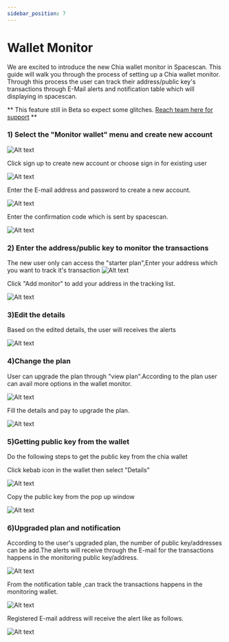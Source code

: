 ```yaml
---
sidebar_position: 7
---
```


# Wallet Monitor

 We are excited to introduce the new Chia wallet monitor in Spacescan. This guide will walk you through the process of setting up a Chia wallet monitor. Through this process the user can track their address/public key's transactions through E-Mail alerts and notification table which will displaying in spacescan. 


** This feature still in Beta so expect some glitches. [Reach team here for support](https://www.spacescan.io/contact-us) **
### 1) Select the "Monitor wallet" menu and create new account 


![Alt text](Capture1.PNG)

 Click sign up to create new account or choose sign in for existing user

![Alt text](Capture1.1.PNG)

Enter the E-mail address and password to create a new account.


![Alt text](Capture2.PNG)

Enter the confirmation code which is sent by spacescan.


![Alt text](Capture3.PNG)


### 2) Enter the address/public key to monitor the transactions 
The new user only can access the "starter plan",Enter your address which you want to track it's transaction
![Alt text](Capture4.1.PNG)

Click "Add monitor" to add your address in the tracking list.

![Alt text](Capture4.PNG)

### 3)Edit the details
Based on the edited details, the user will receives the alerts

![Alt text](Capture5.PNG)

### 4)Change the plan 
 User can upgrade the plan through "view plan".According to the plan user can avail more options in the wallet monitor.

![Alt text](Capture6.PNG)

Fill the details and pay to upgrade the plan.

![Alt text](Capture7.PNG)


### 5)Getting public key from the wallet
Do the following steps to get the public key from the chia wallet

Click kebab icon in the wallet then select "Details"

![Alt text](Capture8.1.PNG)

Copy the public key from the pop up window 

![Alt text](Capture8.2.png)

### 6)Upgraded plan and notification
According to the user's upgraded plan, the number of public key/addresses can be add.The alerts will receive through the E-mail for the transactions happens in the monitoring public key/address.


![Alt text](Capture8.PNG)


From the notification table ,can track the transactions happens in the monitoring wallet.

![Alt text](Capture9.PNG)

Registered E-mail address will receive the alert like as follows.

![Alt text](Capture10.PNG)




